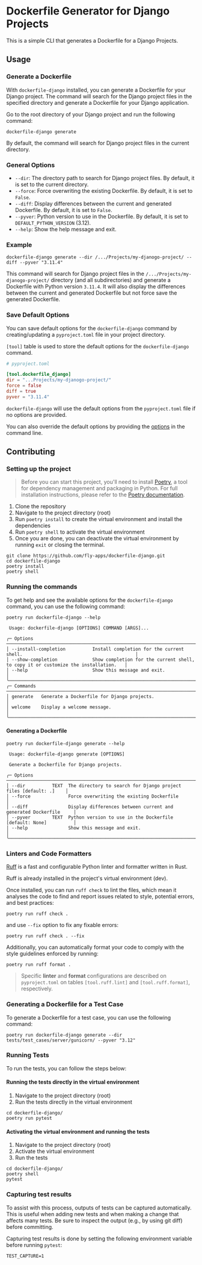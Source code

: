# Dockerfile Generator for Django Projects

This is a simple CLI that generates a Dockerfile for a Django Projects.

## Usage

### Generate a Dockerfile

With `dockerfile-django` installed, you can generate a Dockerfile for your Django project. The command will search for the Django project files in the specified directory and generate a Dockerfile for your Django application.

Go to the root directory of your Django project and run the following command:

```shell
dockerfile-django generate
```

By default, the command will search for Django project files in the current directory.

### General Options

- `--dir`: The directory path to search for Django project files. By default, it is set to the current directory.
- `--force`: Force overwriting the existing Dockerfile. By default, it is set to `False`.
- `--diff`: Display differences between the current and generated Dockerfile. By default, it is set to `False`.
- `--pyver`: Python version to use in the Dockerfile. By default, it is set to `DEFAULT_PYTHON_VERSION` (3.12).
- `--help`: Show the help message and exit.

### Example

```shell
dockerfile-django generate --dir /.../Projects/my-djanogo-project/ --diff --pyver "3.11.4"
```

This command will search for Django project files in the `/.../Projects/my-djanogo-project/` directory (and all subdirectories) and generate a Dockerfile with Python version `3.11.4`. It will also display the differences between the current and generated Dockerfile but not force save the generated Dockerfile.

### Save Default Options

You can save default options for the `dockerfile-django` command by creating/updating a `pyproject.toml` file in your project directory.

`[tool]` table is used to store the default options for the `dockerfile-django` command.

```toml
# pyproject.toml

[tool.dockerfile_django]
dir = "...Projects/my-djanogo-project/"
force = false
diff = true
pyver = "3.11.4"
```

`dockerfile-django` will use the default options from the `pyproject.toml` file if no options are provided.

You can also override the default options by providing the [options](#general-options) in the command line.

## Contributing

### Setting up the project

> Before you can start this project, you'll need to install [Poetry](https://python-poetry.org/), a tool for dependency management and packaging in Python. 
> For full installation instructions, please refer to the [Poetry documentation](https://python-poetry.org/docs/#installation).

1. Clone the repository
2. Navigate to the project directory (root)
3. Run `poetry install` to create the virtual environment and install the dependencies
4. Run `poetry shell` to activate the virtual environment
5. Once you are done, you can deactivate the virtual environment by running `exit` or closing the terminal.

```shell
git clone https://github.com/fly-apps/dockerfile-django.git
cd dockerfile-django
poetry install
poetry shell
```

### Running the commands

To get help and see the available options for the `dockerfile-django` command, you can use the following command:

```shell
poetry run dockerfile-django --help
```

```output
 Usage: dockerfile-django [OPTIONS] COMMAND [ARGS]...                                                                                                                        
                                                                                                                                                                             
╭─ Options ────────────────────────────────────────────────────────────────────────────────────────────────────────╮
│ --install-completion          Install completion for the current shell.                                          │
│ --show-completion             Show completion for the current shell, to copy it or customize the installation.   │
│ --help                        Show this message and exit.                                                        │
╰──────────────────────────────────────────────────────────────────────────────────────────────────────────────────╯
╭─ Commands ───────────────────────────────────────────────────────────────────────────────────────────────────────╮
│ generate   Generate a Dockerfile for Django projects.                                                            │
│ welcome    Display a welcome message.                                                                            │
╰──────────────────────────────────────────────────────────────────────────────────────────────────────────────────╯
```

#### Generating a Dockerfile
```shell
poetry run dockerfile-django generate --help
```

```output
 Usage: dockerfile-django generate [OPTIONS]                                                                                   
                                                                                                                               
 Generate a Dockerfile for Django projects.                                                                                    
                                                                                                                               
╭─ Options ─────────────────────────────────────────────────────────────────────────────╮
│ --dir          TEXT  The directory to search for Django project files [default: .]    │
│ --force              Force overwriting the existing Dockerfile                        │
│ --diff               Display differences between current and generated Dockerfile     │
│ --pyver        TEXT  Python version to use in the Dockerfile [default: None]          │
│ --help               Show this message and exit.                                      │
╰───────────────────────────────────────────────────────────────────────────────────────╯
```

### Linters and Code Formatters

[Ruff](https://docs.astral.sh/ruff/) is a fast and configurable Python linter and formatter written in Rust. 

Ruff is already installed in the project's virtual environment (dev).

Once installed, you can run `ruff check` to lint the files, which mean it analyses the code to find and report issues related to style, potential errors, and best practices:

```shell
poetry run ruff check .
```

and use `--fix` option to fix any fixable errors:

```shell
poetry run ruff check . --fix
```

Additionally, you can automatically format your code to comply with the style guidelines enforced by running:

```shell
poetry run ruff format .
```

> Specific **linter** and **format** configurations are described on `pyproject.toml` on tables `[tool.ruff.lint]` and `[tool.ruff.format]`, respectively.

### Generating a Dockerfile for a Test Case

To generate a Dockerfile for a test case, you can use the following command:

```shell
poetry run dockerfile-django generate --dir tests/test_cases/server/gunicorn/ --pyver "3.12"
```

### Running Tests

To run the tests, you can follow the steps below:

#### Running the tests directly in the virtual environment

1. Navigate to the project directory (root)
2. Run the tests directly in the virtual environment

```shell
cd dockerfile-django/
poetry run pytest
```

#### Activating the virtual environment and running the tests

1. Navigate to the project directory (root)
2. Activate the virtual environment
3. Run the tests

```shell
cd dockerfile-django/
poetry shell
pytest
```

### Capturing test results

To assist with this process, outputs of tests can be captured automatically. This is useful when adding new tests and when making a change that affects many tests. Be sure to inspect the output (e.g., by using git diff) before committing.

Capturing test results is done by setting the following environment variable before running `pytest`:

    TEST_CAPTURE=1
    